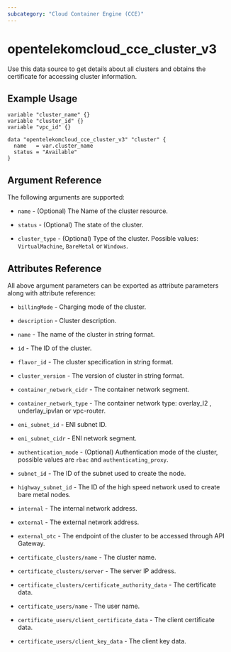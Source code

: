 ```yaml
---
subcategory: "Cloud Container Engine (CCE)"
---
```


# opentelekomcloud_cce_cluster_v3

Use this data source to get details about all clusters and obtains the certificate for accessing cluster information.

## Example Usage

```hcl
variable "cluster_name" {}
variable "cluster_id" {}
variable "vpc_id" {}

data "opentelekomcloud_cce_cluster_v3" "cluster" {
  name   = var.cluster_name
  status = "Available"
}
```

## Argument Reference

The following arguments are supported:

* `name` -  (Optional) The Name of the cluster resource.

* `status` - (Optional) The state of the cluster.

* `cluster_type` - (Optional) Type of the cluster. Possible values: `VirtualMachine`, `BareMetal` or `Windows`.

## Attributes Reference

All above argument parameters can be exported as attribute parameters along with attribute reference:

* `billingMode` - Charging mode of the cluster.

* `description` - Cluster description.

* `name` - The name of the cluster in string format.

* `id` - The ID of the cluster.

* `flavor_id` - The cluster specification in string format.

* `cluster_version` - The version of cluster in string format.

* `container_network_cidr` - The container network segment.

* `container_network_type` - The container network type: overlay_l2 , underlay_ipvlan or vpc-router.

* `eni_subnet_id` - ENI subnet ID.

* `eni_subnet_cidr` - ENI network segment.

* `authentication_mode` - (Optional) Authentication mode of the cluster, possible values are `rbac` and `authenticating_proxy`.

* `subnet_id` - The ID of the subnet used to create the node.

* `highway_subnet_id` - The ID of the high speed network used to create bare metal nodes.

* `internal` - The internal network address.

* `external` - The external network address.

* `external_otc` - The endpoint of the cluster to be accessed through API Gateway.

* `certificate_clusters/name` - The cluster name.

* `certificate_clusters/server` - The server IP address.

* `certificate_clusters/certificate_authority_data` - The certificate data.

* `certificate_users/name` - The user name.

* `certificate_users/client_certificate_data` - The client certificate data.

* `certificate_users/client_key_data` - The client key data.
